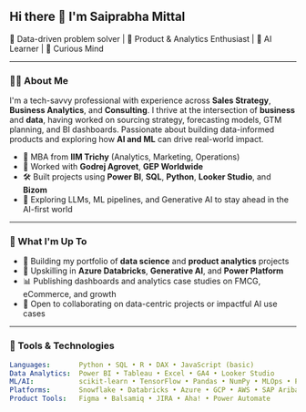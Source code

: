 ## Hi there 👋 I'm Saiprabha Mittal

🎯 Data-driven problem solver | 🚀 Product & Analytics Enthusiast | 🤖 AI Learner | 🧠 Curious Mind

---

### 👩‍💻 About Me

I'm a tech-savvy professional with experience across **Sales Strategy**, **Business Analytics**, and **Consulting**. I thrive at the intersection of **business** and **data**, having worked on sourcing strategy, forecasting models, GTM planning, and BI dashboards. Passionate about building data-informed products and exploring how **AI and ML** can drive real-world impact.

- 🧾 MBA from **IIM Trichy** (Analytics, Marketing, Operations)
- 💼 Worked with **Godrej Agrovet**, **GEP Worldwide**
- 🛠️ Built projects using **Power BI**, **SQL**, **Python**, **Looker Studio**, and **Bizom**
- 🧠 Exploring LLMs, ML pipelines, and Generative AI to stay ahead in the AI-first world

---

### 🚀 What I'm Up To

- 🔭 Building my portfolio of **data science** and **product analytics** projects
- 🌱 Upskilling in **Azure Databricks**, **Generative AI**, and **Power Platform**
- 📊 Publishing dashboards and analytics case studies on FMCG, eCommerce, and growth
- 🤝 Open to collaborating on data-centric projects or impactful AI use cases

---

### 🧰 Tools & Technologies

```yaml
Languages:       Python • SQL • R • DAX • JavaScript (basic)
Data Analytics:  Power BI • Tableau • Excel • GA4 • Looker Studio
ML/AI:           scikit-learn • TensorFlow • Pandas • NumPy • MLOps • Prompt Engineering
Platforms:       Snowflake • Databricks • Azure • GCP • AWS • SAP Ariba • SMART by GEP
Product Tools:   Figma • Balsamiq • JIRA • Aha! • Power Automate
